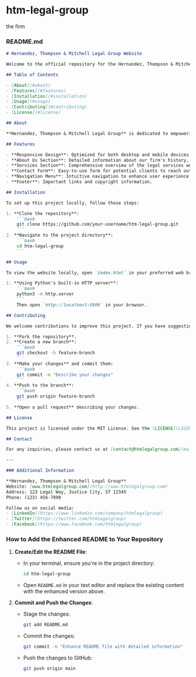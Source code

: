 # htm-legal-group
the firm

### README.md

```markdown
# Hernandez, Thompson & Mitchell Legal Group Website

Welcome to the official repository for the Hernandez, Thompson & Mitchell Legal Group website. This project contains the code and assets for the firm's website, which aims to provide visitors with comprehensive information about the firm, its services, and contact details.

## Table of Contents

- [About](#about)
- [Features](#features)
- [Installation](#installation)
- [Usage](#usage)
- [Contributing](#contributing)
- [License](#license)

## About

**Hernandez, Thompson & Mitchell Legal Group** is dedicated to empowering the people and challenging injustice. Our team of experienced attorneys is committed to providing top-notch legal services with integrity and passion. This website serves as a platform to inform clients and potential clients about our expertise, our services, and how to connect with us.

## Features

- **Responsive Design**: Optimized for both desktop and mobile devices.
- **About Us Section**: Detailed information about our firm's history, mission, and team.
- **Services Section**: Comprehensive overview of the legal services we offer.
- **Contact Form**: Easy-to-use form for potential clients to reach out to us.
- **Navigation Menu**: Intuitive navigation to enhance user experience.
- **Footer**: Important links and copyright information.

## Installation

To set up this project locally, follow these steps:

1. **Clone the repository**:
    ```bash
    git clone https://github.com/your-username/htm-legal-group.git
    ```
2. **Navigate to the project directory**:
    ```bash
    cd htm-legal-group
    ```

## Usage

To view the website locally, open `index.html` in your preferred web browser. You can use a simple HTTP server for a better development experience:

1. **Using Python's built-in HTTP server**:
    ```bash
    python3 -m http.server
    ```
    Then open `http://localhost:8000` in your browser.

## Contributing

We welcome contributions to improve this project. If you have suggestions for enhancements or find any issues, please follow these steps to contribute:

1. **Fork the repository**.
2. **Create a new branch**:
    ```bash
    git checkout -b feature-branch
    ```
3. **Make your changes** and commit them:
    ```bash
    git commit -m "Describe your changes"
    ```
4. **Push to the branch**:
    ```bash
    git push origin feature-branch
    ```
5. **Open a pull request** describing your changes.

## License

This project is licensed under the MIT License. See the [LICENSE](LICENSE) file for more information.

## Contact

For any inquiries, please contact us at [contact@htmlegalgroup.com](mailto:contact@htmlegalgroup.com).

---

### Additional Information

**Hernandez, Thompson & Mitchell Legal Group**  
Website: [www.htmlegalgroup.com](http://www.htmlegalgroup.com)  
Address: 123 Legal Way, Justice City, ST 12345  
Phone: (123) 456-7890

Follow us on social media:  
- [LinkedIn](https://www.linkedin.com/company/htmlegalgroup)
- [Twitter](https://twitter.com/htmlegalgroup)
- [Facebook](https://www.facebook.com/htmlegalgroup)

```

### How to Add the Enhanced README to Your Repository

1. **Create/Edit the README File**:
   - In your terminal, ensure you're in the project directory:
     ```bash
     cd htm-legal-group
     ```
   - Open `README.md` in your text editor and replace the existing content with the enhanced version above.

2. **Commit and Push the Changes**:
   - Stage the changes:
     ```bash
     git add README.md
     ```
   - Commit the changes:
     ```bash
     git commit -m "Enhance README file with detailed information"
     ```
   - Push the changes to GitHub:
     ```bash
     git push origin main
     ```
